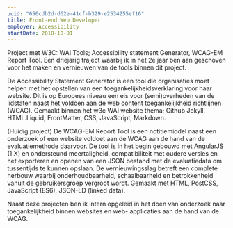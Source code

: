 ```yaml
---
uuid: "656cdb2d-d62e-41cf-b329-e2534255ef16"
title: Front-end Web Developer
employer: Accessibility
startDate: 2018-10-01
---
```


Project met W3C: WAI Tools; Accessibility statement Generator, WCAG-EM Report Tool. Een driejarig traject waarbij ik in het 2e jaar ben aan geschoven voor het maken en vernieuwen van de tools binnen dit project.

De Accessibility Statement Generator is een tool die organisaties moet helpen met het opstellen van een toegankelijkheidsverklaring voor haar website. Dit is op Europees niveau een eis voor (semi)overheden van de lidstaten naast het voldoen aan de web content toegankelijkheid richtlijnen (WCAG). Gemaakt binnen het w3c WAI website thema; Github Jekyll, HTML.Liquid, FrontMatter, CSS, JavaScript, Markdown.

(Huidig project) De WCAG-EM Report Tool is een notitiemiddel naast een onderzoek of een website voldoet aan de WCAG aan de hand van de evaluatiemethode daarvoor. De tool is in het begin gebouwd met AngularJS (1.X) en ondersteund meertaligheid, compatibiliteit met oudere versies en het exporteren en openen van een JSON bestand met de evaluatiedata om tussentijds te kunnen opslaan. De vernieuwingsslag betreft een complete herbouw waarbij onderhoudbaarheid, schaalbaarheid en betrokkenheid vanuit de gebruikersgroep vergroot wordt. Gemaakt met HTML, PostCSS, JavaScript (ES6), JSON-LD (linked data).

Naast deze projecten ben ik intern opgeleid in het doen van onderzoek naar toegankelijkheid binnen websites en web- applicaties aan de hand van de WCAG.
